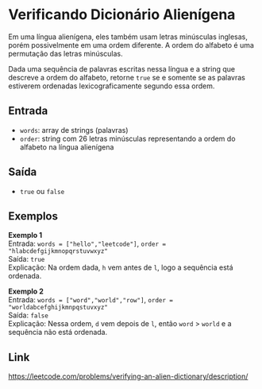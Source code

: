 # Verificando Dicionário Alienígena

Em uma língua alienígena, eles também usam letras minúsculas inglesas, porém possivelmente em uma ordem diferente. A ordem do alfabeto é uma permutação das letras minúsculas.

Dada uma sequência de palavras escritas nessa língua e a string que descreve a ordem do alfabeto, retorne `true` se e somente se as palavras estiverem ordenadas lexicograficamente segundo essa ordem.

## Entrada
- `words`: array de strings (palavras)
- `order`: string com 26 letras minúsculas representando a ordem do alfabeto na língua alienígena

## Saída
- `true` ou `false`

## Exemplos

**Exemplo 1**  
Entrada: `words = ["hello","leetcode"]`, `order = "hlabcdefgijkmnopqrstuvwxyz"`  
Saída: `true`  
Explicação: Na ordem dada, `h` vem antes de `l`, logo a sequência está ordenada.

**Exemplo 2**  
Entrada: `words = ["word","world","row"]`, `order = "worldabcefghijkmnpqstuvxyz"`  
Saída: `false`  
Explicação: Nessa ordem, `d` vem depois de `l`, então `word` > `world` e a sequência não está ordenada.

## Link
https://leetcode.com/problems/verifying-an-alien-dictionary/description/